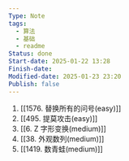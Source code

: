 ```yaml
---
Type: Note
tags:
  - 算法
  - 基础
  - readme
Status: done
Start-date: 2025-01-22 13:28
Finish-date: 
Modified-date: 2025-01-23 23:20
Publish: false
---
```


1. [[1576. 替换所有的问号(easy)]]
2. [[495. 提莫攻击(easy)]]
3. [[6. Z 字形变换(medium)]]
4. [[38. 外观数列(medium)]]
5. [[1419. 数青蛙(medium)]]


